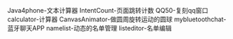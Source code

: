 Java4phone-文本计算器
IntentCount-页面跳转计数
QQ50-复刻qq窗口
calculator-计算器
CanvasAnimator-做圆周旋转运动的圆球
mybluetoothchat-蓝牙聊天APP
namelist-动态的名单管理
listeditor-名单编辑
